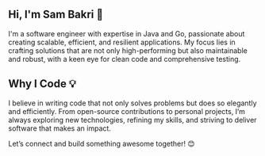 ## Hi, I'm Sam Bakri 👋
I'm a software engineer with expertise in Java and Go, passionate about creating scalable, efficient, and resilient applications. My focus lies in crafting solutions that are not only high-performing but also maintainable and robust, with a keen eye for clean code and comprehensive testing.

## Why I Code 💡
I believe in writing code that not only solves problems but does so elegantly and efficiently. From open-source contributions to personal projects, I’m always exploring new technologies, refining my skills, and striving to deliver software that makes an impact.

Let’s connect and build something awesome together! 😊

